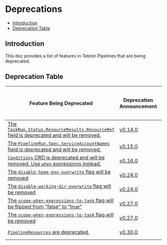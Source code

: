 <!--
---
linkTitle: "Deprecations"
weight: 5000
---
-->

# Deprecations

- [Introduction](#introduction)
- [Deprecation Table](#deprecation-table)

## Introduction

This doc provides a list of features in Tekton Pipelines that are
being deprecated.

## Deprecation Table

| Feature Being Deprecated                                                                                                                                            | Deprecation Announcement                                             | [API Compatibility Policy](https://github.com/tektoncd/pipeline/tree/main/api_compatibility_policy.md) | Earliest Date or Release of Removal |
| ------------------------------------------------------------------------------------------------------------------------------------------------------------------- | -------------------------------------------------------------------- | ------------------------------------------------------------------------------------------------------ | ----------------------------------- |
| [The `TaskRun.Status.ResourceResults.ResourceRef` field is deprecated and will be removed.](https://github.com/tektoncd/pipeline/issues/2694)                       | [v0.14.0](https://github.com/tektoncd/pipeline/releases/tag/v0.14.0) | Beta                                                                                                   | April 30 2021                       |
| [The `PipelineRun.Spec.ServiceAccountNames` field is deprecated and will be removed.](https://github.com/tektoncd/pipeline/issues/2614)                             | [v0.15.0](https://github.com/tektoncd/pipeline/releases/tag/v0.15.0) | Beta                                                                                                   | May 15 2021                         |
| [`Conditions` CRD is deprecated and will be removed. Use `when` expressions instead.](https://github.com/tektoncd/community/blob/main/teps/0007-conditions-beta.md) | [v0.16.0](https://github.com/tektoncd/pipeline/releases/tag/v0.16.0) | Alpha                                                                                                  | Nov 02 2020                         |
| [The `disable-home-env-overwrite` flag will be removed](https://github.com/tektoncd/pipeline/issues/2013)                                                           | [v0.24.0](https://github.com/tektoncd/pipeline/releases/tag/v0.24.0) | Beta                                                                                                   | February 10 2022                    |
| [The `disable-working-dir-overwrite` flag will be removed](https://github.com/tektoncd/pipeline/issues/1836)                                                        | [v0.24.0](https://github.com/tektoncd/pipeline/releases/tag/v0.24.0) | Beta                                                                                                   | February 10 2022                    |
| [The `scope-when-expressions-to-task` flag will be flipped from "false" to "true"](https://github.com/tektoncd/pipeline/issues/4461)                                | [v0.27.0](https://github.com/tektoncd/pipeline/releases/tag/v0.27.0) | Beta                                                                                                   | February 10 2022                    |
| [The `scope-when-expressions-to-task` flag will be removed](https://github.com/tektoncd/pipeline/issues/4461)                                                       | [v0.27.0](https://github.com/tektoncd/pipeline/releases/tag/v0.27.0) | Beta                                                                                                   | March 10 2022                       |
| [`PipelineResources` are deprecated.](https://github.com/tektoncd/community/blob/main/teps/0074-deprecate-pipelineresources.md)                                     | [v0.30.0](https://github.com/tektoncd/pipeline/releases/tag/v0.30.0) | Alpha                                                                                                  | Dec 20 2021                         |
